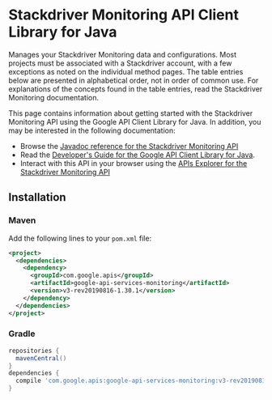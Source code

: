 # Stackdriver Monitoring API Client Library for Java

Manages your Stackdriver Monitoring data and configurations. Most projects must be associated with a Stackdriver account, with a few exceptions as noted on the individual method pages. The table entries below are presented in alphabetical order, not in order of common use. For explanations of the concepts found in the table entries, read the Stackdriver Monitoring documentation.

This page contains information about getting started with the Stackdriver Monitoring API
using the Google API Client Library for Java. In addition, you may be interested
in the following documentation:

* Browse the [Javadoc reference for the Stackdriver Monitoring API][javadoc]
* Read the [Developer's Guide for the Google API Client Library for Java][google-api-client].
* Interact with this API in your browser using the [APIs Explorer for the Stackdriver Monitoring API][api-explorer]

## Installation

### Maven

Add the following lines to your `pom.xml` file:

```xml
<project>
  <dependencies>
    <dependency>
      <groupId>com.google.apis</groupId>
      <artifactId>google-api-services-monitoring</artifactId>
      <version>v3-rev20190816-1.30.1</version>
    </dependency>
  </dependencies>
</project>
```

### Gradle

```gradle
repositories {
  mavenCentral()
}
dependencies {
  compile 'com.google.apis:google-api-services-monitoring:v3-rev20190816-1.30.1'
}
```

[javadoc]: https://googleapis.dev/java/google-api-services-monitoring/latest/index.html
[google-api-client]: https://github.com/googleapis/google-api-java-client/
[api-explorer]: https://developers.google.com/apis-explorer/#p/abusiveexperiencereport/v1/
